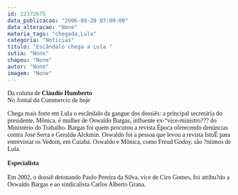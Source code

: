 ```yaml
---
id: 12372675
data_publicacao: "2006-09-20 07:00:00"
data_alteracao: "None"
materia_tags: "chegada,Lula"
categoria: "Notícias"
titulo: "Escândalo chega a Lula "
sutia: "None"
chapeu: "None"
autor: "None"
imagem: "None"
---
```

<p><P><FONT face=Verdana>Da coluna de <STRONG>Cláudio Humberto</STRONG><BR>No Jornal do Commercio de hoje</FONT></P></p>
<p><P><FONT face=Verdana>Chega mais forte em Lula o escândalo da gangue dos dossiês: a principal secretária do presidente, Mônica, é mulher de Oswaldo Bargas, influente ex-“vice-ministro??? do Ministério do Trabalho. Bargas foi quem procurou a revista Época oferecendo denúncias contra José Serra e Geraldo Alckmin. Oswaldo foi a pessoa que levou a revista IstoÉ para entrevistar os Vedoin, em Cuiabá. Oswaldo e Mônica, como Freud Godoy, são ?ntimos de Lula.<BR><BR><STRONG>Especialista <BR></STRONG><BR>Em 2002, o dossiê detonando Paulo Pereira da Silva, vice de Ciro Gomes, foi atribu?do a Oswaldo Bargas e ao sindicalista Carlos Alberto Grana.</FONT></P> </p>
